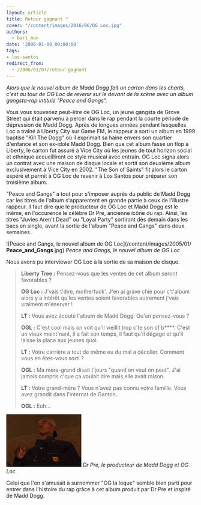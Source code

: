 ```yaml
---
layout: article
title: Retour gagnant ?
cover: "/content/images/2016/06/OG_Loc.jpg"
authors:
  - bart_man
date: '2006-01-08 00:00:00'
tags:
- los-santos
redirect_from:
  - /2006/01/07/retour-gagnant
---
```


_Alors que le nouvel album de Madd Dogg fait un carton dans les charts, c'est au tour de OG Loc de revenir sur le devant de la scène avec un album gangsta-rap intitulé "Peace and Gangs"._

Vous vous souvenez peut-être de OG Loc, un jeune gangsta de Grove Street qui était parvenu à percer dans le rap pendant la courte période de dépression de Madd Dogg. Après de longues années pendant lesquelles Loc a traîné à Liberty City sur Game FM, le rappeur a sorti un album en 1999 baptisé "Kill The Dogg" où il exprimait sa haine envers son quartier d'enfance et son ex-idole Madd Dogg. Bien que cet album fasse un flop à Liberty, le carton fut assuré à Vice City où les jeunes de tout horizon social et ethnique accueillirent ce style musical avec entrain. OG Loc signa alors un contrat avec une maison de disque locale et sortit son deuxième album exclusivement à Vice City en 2002. "The Son of Saints" fit alors le carton espéré et permit à OG Loc de revenir à Los Santos pour préparer son troisième album.

"Peace and Gangs" a tout pour s'imposer auprès du public de Madd Dogg car les titres de l'album s'apparentent en grande partie à ceux de l'illustre rappeur. Il faut dire que le producteur de OG Loc et Madd Dogg est le même, en l'occurence le célèbre Dr Pre, ancienne icône du rap. Ainsi, les titres "Juvies Aren't Dead" ou "Loyal Party" sortiront dès demain dans les bacs en single, avant la sortie de l'album "Peace and Gangs" dans deux semaines.

![Peace and Gangs, le nouvel album de OG Loc](/content/images/2005/01/ __Peace_and_Gangs__.jpg)
_Peace and Gangs, le nouvel album de OG Loc_

Nous avons pu interviewer OG Loc à la sortie de sa maison de disque.

> **Liberty Tree :** Pensez-vous que les ventes de cet album seront favorables ?
> 
> **OG Loc :** J'vais t'dire, motherfuck'. J'en ai grave chié pour c't'album alors y a intérêt qu'les ventes soient favorables autrement j'vais vraiment m'énerver !
> 
> **LT :** Vous avez écouté l'album de Madd Dogg. Qu'en pensez-vous ?
> 
> **OGL :** C'est cool mais on voit qu'il vieillit trop c'te son of b\*\*\*\*. C'est un vieux maint'nant, il a fait son temps, il faut qu'il dégage et qu'il laisse la place aux jeunes quoi.
> 
> **LT :** Votre carrière a tout de même eu du mal à décoller. Comment vous en êtes-vous sorti ?
> 
> **OGL :** Ma mère-grand disait t'jours "quand on veut on peut". J'ai jamais compris c'que ça voulait dire mais elle avait raison.
> 
> **LT :** Votre grand-mère ? Vous n'avez pas connu votre famille. Vous avez grandit dans l'internat de Ganton.
> 
> **OGL :** Euh...

![Dr Pre, le producteur de Madd Dogg et OG Loc](/content/images/2005/01/Dr_Pre.jpg)
_Dr Pre, le producteur de Madd Dogg et OG Loc_

Celui que l'on s'amusait à surnommer "OG la loque" semble bien parti pour entrer dans l'histoire du rap grâce à cet album produit par Dr Pre et inspiré de Madd Dogg.